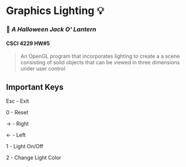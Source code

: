 # Graphics Lighting :bulb:
### :jack_o_lantern: _A Halloween Jack O' Lantern_
#### CSCI 4229 HW#5

> An OpenGL program that incorporates lighting to create a a scene consisting of solid objects that can be viewed in three dimensions under user control

## Important Keys 

Esc - Exit  

0 - Reset 

→ - Right 

← - Left 

1 - Light On/Off

2 - Change Light Color 
